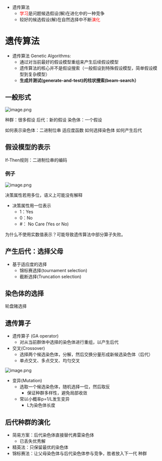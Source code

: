 - 遗传算法
	- <font color="#ff0000">学习</font>是问题候选假设(解)在进化中的一种竞争
	- 较好的候选假设(解)在自然选择中不断<font color="#ff0000">演化</font>
# 遗传算法



- 遗传算法 Genetic Algorithms:
	- 通过对当前最好的假设模型重组来产生后续假设模型
	- 遗传算法的核心并不是假设搜索（一般假设到特殊假设模型，简单假设模型到复杂模型）
	- **生成并测试(generate-and-test)的柱状搜索(beam-search）**


## 一般形式

![image.png](https://chillcharlie-img.oss-cn-hangzhou.aliyuncs.com/image%2F2023%2F12%2F05%2F19-03-06-09213306401c8b24a6a01675cf5706c7-20231205190304-c0b0f7.png)

种群：很多假设
后代：新的假设
染色体：一个假设


如何表示染色体：二进制位串
适应度函数
如何选择染色体
如何产生后代

## 假设模型的表示


If-Then规则：二进制位串的编码

### 例子

![image.png](https://chillcharlie-img.oss-cn-hangzhou.aliyuncs.com/image%2F2023%2F12%2F05%2F19-14-15-263bfbb24bc326dae3684026559612bf-20231205191414-1ffde3.png)

决策属性若用多位，语义上可能没有解释

- 决策属性用一位表示
	- 1：Yes
	- 0：No
	- \#： No Care (Yes or No)

为什么不使用实数值表示？可能导致遗传算法中部分算子失败。

## 产生后代：选择父母

- 基于适应度的选择
	- 锦标赛选择(tournament selection)
	- 截断选择(Truncation selection)
## 染色体的选择

轮盘赌选择


## 遗传算子

- 遗传算子 (GA operator)
	- 对从当前群体中选择的染色体进行重组，以产生后代
- 交叉(Crossover)
	- 选择两个候选染色体，分解，然后交换分量形成新候选染色体（后代）
	- 单点交叉、多点交叉、均匀交叉

![image.png](https://chillcharlie-img.oss-cn-hangzhou.aliyuncs.com/image%2F2023%2F12%2F05%2F19-50-10-adbc10d164a4a11e2b66bccddc08465a-20231205195009-c68600.png)

- 变异(Mutation)
	- 选取一个候选染色体，随机选择一位，然后取反
		- 保证种群多样性，避免局部收敛
	- 常以小概率p=1/L发生变异
		- L为染色体长度


## 后代种群的演化

- 简易方案：后代染色体直接替代弗雷染色体
	- 已丢失优秀解
- 精英法：只保留最优的染色体
- 锦标赛法：让父母染色体与后代染色体参与竞争，胜者放入下一代 种群


